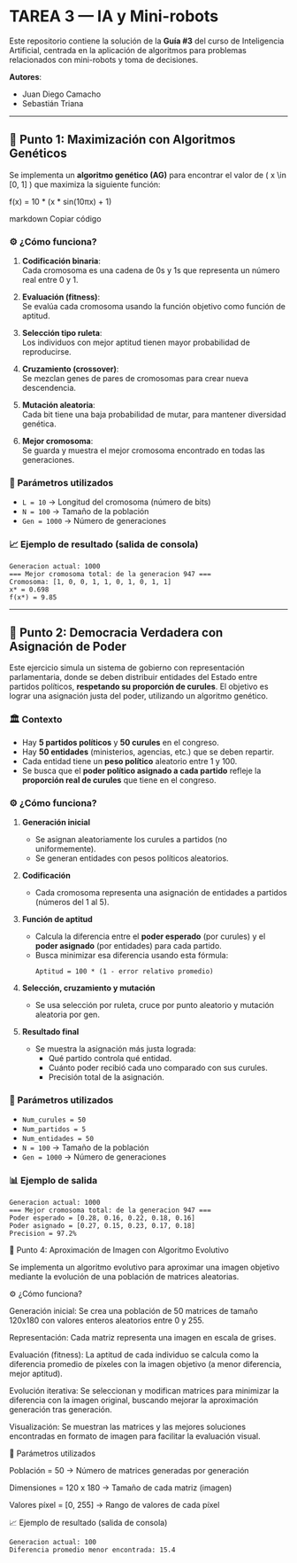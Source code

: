 # TAREA 3 — IA y Mini-robots

Este repositorio contiene la solución de la **Guía #3** del curso de Inteligencia Artificial, centrada en la aplicación de algoritmos para problemas relacionados con mini-robots y toma de decisiones.

**Autores**:  
- Juan Diego Camacho  
- Sebastián Triana

---

## 📌 Punto 1: Maximización con Algoritmos Genéticos

Se implementa un **algoritmo genético (AG)** para encontrar el valor de \( x \in [0, 1] \) que maximiza la siguiente función:

f(x) = 10 * (x * sin(10πx) + 1)

markdown
Copiar código

### ⚙️ ¿Cómo funciona?

1. **Codificación binaria**:  
   Cada cromosoma es una cadena de 0s y 1s que representa un número real entre 0 y 1.

2. **Evaluación (fitness)**:  
   Se evalúa cada cromosoma usando la función objetivo como función de aptitud.

3. **Selección tipo ruleta**:  
   Los individuos con mejor aptitud tienen mayor probabilidad de reproducirse.

4. **Cruzamiento (crossover)**:  
   Se mezclan genes de pares de cromosomas para crear nueva descendencia.

5. **Mutación aleatoria**:  
   Cada bit tiene una baja probabilidad de mutar, para mantener diversidad genética.

6. **Mejor cromosoma**:  
   Se guarda y muestra el mejor cromosoma encontrado en todas las generaciones.

### 🧪 Parámetros utilizados

- `L = 10` → Longitud del cromosoma (número de bits)
- `N = 100` → Tamaño de la población
- `Gen = 1000` → Número de generaciones

### 📈 Ejemplo de resultado (salida de consola)

```text
Generacion actual: 1000
=== Mejor cromosoma total: de la generacion 947 ===
Cromosoma: [1, 0, 0, 1, 1, 0, 1, 0, 1, 1]
x* = 0.698
f(x*) = 9.85
```

---

## 📌 Punto 2: Democracia Verdadera con Asignación de Poder

Este ejercicio simula un sistema de gobierno con representación parlamentaria, donde se deben distribuir entidades del Estado entre partidos políticos, **respetando su proporción de curules**. El objetivo es lograr una asignación justa del poder, utilizando un algoritmo genético.

### 🏛️ Contexto

- Hay **5 partidos políticos** y **50 curules** en el congreso.
- Hay **50 entidades** (ministerios, agencias, etc.) que se deben repartir.
- Cada entidad tiene un **peso político** aleatorio entre 1 y 100.
- Se busca que el **poder político asignado a cada partido** refleje la **proporción real de curules** que tiene en el congreso.

### ⚙️ ¿Cómo funciona?

1. **Generación inicial**
   - Se asignan aleatoriamente los curules a partidos (no uniformemente).
   - Se generan entidades con pesos políticos aleatorios.

2. **Codificación**
   - Cada cromosoma representa una asignación de entidades a partidos (números del 1 al 5).

3. **Función de aptitud**
   - Calcula la diferencia entre el **poder esperado** (por curules) y el **poder asignado** (por entidades) para cada partido.
   - Busca minimizar esa diferencia usando esta fórmula:
     ```
     Aptitud = 100 * (1 - error relativo promedio)
     ```

4. **Selección, cruzamiento y mutación**
   - Se usa selección por ruleta, cruce por punto aleatorio y mutación aleatoria por gen.

5. **Resultado final**
   - Se muestra la asignación más justa lograda:
     - Qué partido controla qué entidad.
     - Cuánto poder recibió cada uno comparado con sus curules.
     - Precisión total de la asignación.

### 🧪 Parámetros utilizados

- `Num_curules = 50`  
- `Num_partidos = 5`  
- `Num_entidades = 50`  
- `N = 100` → Tamaño de la población  
- `Gen = 1000` → Número de generaciones

### 📊 Ejemplo de salida
```text
Generacion actual: 1000
=== Mejor cromosoma total: de la generacion 947 ===
Poder esperado = [0.28, 0.16, 0.22, 0.18, 0.16]
Poder asignado = [0.27, 0.15, 0.23, 0.17, 0.18]
Precision = 97.2%
```

📌 Punto 4: Aproximación de Imagen con Algoritmo Evolutivo

Se implementa un algoritmo evolutivo para aproximar una imagen objetivo mediante la evolución de una población de matrices aleatorias.

⚙️ ¿Cómo funciona?

Generación inicial:
Se crea una población de 50 matrices de tamaño 120x180 con valores enteros aleatorios entre 0 y 255.

Representación:
Cada matriz representa una imagen en escala de grises.

Evaluación (fitness):
La aptitud de cada individuo se calcula como la diferencia promedio de píxeles con la imagen objetivo (a menor diferencia, mejor aptitud).

Evolución iterativa:
Se seleccionan y modifican matrices para minimizar la diferencia con la imagen original, buscando mejorar la aproximación generación tras generación.

Visualización:
Se muestran las matrices y las mejores soluciones encontradas en formato de imagen para facilitar la evaluación visual.

🧪 Parámetros utilizados

Población = 50 → Número de matrices generadas por generación

Dimensiones = 120 x 180 → Tamaño de cada matriz (imagen)

Valores píxel = [0, 255] → Rango de valores de cada píxel

📈 Ejemplo de resultado (salida de consola)
```
Generacion actual: 100
Diferencia promedio menor encontrada: 15.4
